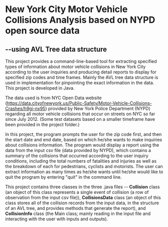 # New York City Motor Vehicle Collisions Analysis based on NYPD open source data
## --using AVL Tree data structure

This project provides a command-line-based tool for extracting specified types of information about motor vehicle collisions in New York City according to the user inquiries and producing detail reports to display for specified zip codes and time frames. Mainly the AVL tree data structure is used in implementation for pinpointing the exact information in the data. This project is developed in Java.

The data used is from NYC Open Data website (https://data.cityofnewyork.us/Public-Safety/Motor-Vehicle-Collisions-Crashes/h9gi-nx95) provided by New York Police Department (NYPD) regarding all motor vehicle collisions that occur on streets on NYC so far since July 2012. (Some test datasets based on a smaller timeframe have been provided in the project folder.) 

In this project, the program prompts the user for the zip code first, and then the start date and end date, based on which he/she wants to make inquiries about collisions information. The program would display a report using the data from the input csv file (data provided by NYPD), which contains a summary of the collisions that occurred according to the user inquiry conditions, including the total numbers of fatalities and injuries as well as the breakdown of each for pedestrians, cyclists and motorists. The user can extract information as many times as he/she wants until he/she would like to quit the program by entering "quit" in the command line.

This project contains three classes in the three .java files -- **Collision** class (an object of this class represents a single event of collision (a row of observation from the input csv file)), **CollisionsData** class (an object of this class stores all of the collision records from the input data, in the structure of an AVL tree, and provides methods that generate the report), and **CollisionInfo** class (the Main class; mainly reading in the input file and interacting with the user with inputs and outputs).
